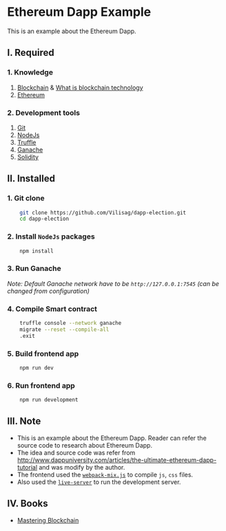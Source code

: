 # Ethereum Dapp Example

This is an example about the Ethereum Dapp.

## I. Required

### 1. Knowledge

1. [Blockchain](https://en.wikipedia.org/wiki/Blockchain) & [What is blockchain technology](https://blockgeeks.com/guides/what-is-blockchain-technology/)
2. [Ethereum](https://www.ethereum.org/)

### 2. Development tools

1. [Git](https://git-scm.com/)
2. [NodeJs](https://nodejs.org/en/)
3. [Truffle](https://truffleframework.com/truffle)
4. [Ganache](https://truffleframework.com/ganache)
5. [Solidity](https://solidity.readthedocs.io/en/v0.4.25/#)

## II. Installed

### 1. Git clone

~~~bash
    git clone https://github.com/Vilisag/dapp-election.git
    cd dapp-election
~~~

### 2. Install `NodeJs` packages

~~~bash
    npm install
~~~

### 3. Run Ganache

*Note: Default Ganache  network have to be `http://127.0.0.1:7545` (can be changed from configuration)*

### 4. Compile Smart contract

~~~bash
    truffle console --network ganache
    migrate --reset --compile-all
    .exit
~~~

### 5. Build frontend app

~~~bash
    npm run dev
~~~

### 6. Run frontend app

~~~bash
    npm run development
~~~

## III. Note

- This is an example about the Ethereum Dapp. Reader can refer the source code to research about Ethereum Dapp.
- The idea and source code was refer from http://www.dappuniversity.com/articles/the-ultimate-ethereum-dapp-tutorial and was modify by the author.
- The frontend used the [`webpack-mix.js`](https://github.com/devanandb/webpack-mix/tree/master/docs) to compile `js`, `css` files.
- Also used the [`live-server`](https://www.npmjs.com/package/live-server) to run the development server.
  
## IV. Books

- [Mastering Blockchain](http://ibs.edu.sg/repos/MASTERING%20BLOCKCHAIN%201ST%20EDITION.pdf)